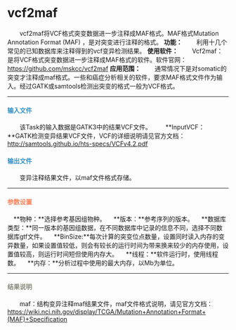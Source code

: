 # vcf2maf
　　vcf2maf将VCF格式突变数据进一步注释成MAF格式。MAF格式Mutation Annotation Format (MAF) ，是对突变进行注释的格式。
**功能：**
　　利用十几个常见的已知数据库来注释得到的vcf变异检测结果。
**使用软件：**
　　Vcf2maf：是将VCF格式突变数据进一步注释成MAF格式的软件。软件官网：https://github.com/mskcc/vcf2maf
**应用范围：**
　　通常情况下是对somatic的突变才注释成maf格式。一些和癌症分析相关的软件，要求MAF格式文件作为输入。经过GATK或samtools检测出突变的格式一般为VCF格式。

***
#### **<i class="glyphicon glyphicon-log-in" aria-hidden="true" style="color:#3090C7"></i><span style="color:#3090C7"> 输入文件**
　　该Task的输入数据是GATK3中的结果VCF文件。
　　**InputVCF：**GATK检测变异结果VCF文件，VCF的详细说明请见官方文档：http://samtools.github.io/hts-specs/VCFv4.2.pdf


#### **<i class="glyphicon glyphicon-log-out" aria-hidden="true" style="color:#3090C7"></i><span style="color:#3090C7"> 输出文件**
　　变异注释结果文件，以maf文件格式存储。

***
#### **<i class="fa fa-cog" aria-hidden="true" style="color:#F88158"></i> <span style="color:#F88158">参数设置**<span>
　**物种：**选择参考基因组物种。
　**版本：**参考序列的版本。
　**数据库类型：**同一版本的基因组数据，在不同数据库中记录的信息不同，选择不同数据库gtf文件。
　**BinSize:**每次计算的突变位点数量，设置同时读入内存的变异数量，如果设置值较低，则会有较长的运行时间为带来换来较少的内存使用，设置值较高，则运行时间短但使用内存大。
　**线程：**软件运行时，使用线程数。
　**内存：**分析过程中使用的最大内存，以Mb为单位。

***
#### **<i class="fa fa-file-text" aria-hidden="true" style="color:#848b79"></i><span style="color:#848b79"> 结果说明**<span>

　　maf：结构变异注释maf结果文件，maf文件格式说明，请见官方文档：https://wiki.nci.nih.gov/display/TCGA/Mutation+Annotation+Format+(MAF)+Specification

